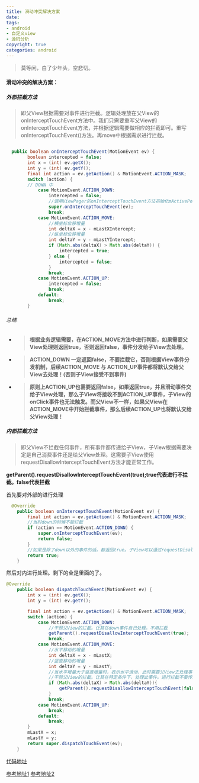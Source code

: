 ```yaml
---
title: 滑动冲突解决方案
date: 
tags: 
- android 
- 自定义view
- 源码分析
copyright: true
categories: android
---
```



<blockquote class="blockquote-center">莫等闲，白了少年头，空悲切。</blockquote>

<!-- more -->

 


#### 滑动冲突的解决方案：
##### 外部拦截方法

> 即父View根据需要对事件进行拦截。逻辑处理放在父View的onInterceptTouchEvent方法中。我们只需要重写父View的onInterceptTouchEvent方法，并根据逻辑需要做相应的拦截即可。重写onInterceptTouchEvent()方法。再move中根据需求进行拦截。


```Java

  public boolean onInterceptTouchEvent(MotionEvent ev) {
        boolean intercepted = false;
        int x = (int) ev.getX();
        int y = (int) ev.getY();
        final int action = ev.getAction() & MotionEvent.ACTION_MASK;
        switch (action) {
        // DOWN 中
            case MotionEvent.ACTION_DOWN:
                intercepted = false;
                //调用ViewPager的onInterceptTouchEvent方法初始化mActivePointerId
                super.onInterceptTouchEvent(ev);
                break;
            case MotionEvent.ACTION_MOVE:
                //横坐标位移增量
                int deltaX = x - mLastXIntercept;
                //纵坐标位移增量
                int deltaY = y - mLastYIntercept;
                if (Math.abs(deltaX) > Math.abs(deltaY)) {
                    intercepted = true;
                } else {
                    intercepted = false;
                }
                break;
            case MotionEvent.ACTION_UP:
                intercepted = false;
                break;
            default:
                break;
        }
```

###### 总结
- > **根据业务逻辑需要，在ACTION_MOVE方法中进行判断，如果需要父View处理则返回true，否则返回false，事件分发给子View去处理。**





- > **ACTION_DOWN 一定返回false，不要拦截它，否则根据View事件分发机制，后续ACTION_MOVE 与 ACTION_UP事件都将默认交给父View去处理！(否则子View接受不到事件)**


- > **原则上ACTION_UP也需要返回false，如果返回true，并且滑动事件交给子View处理，那么子View将接收不到ACTION_UP事件，子View的onClick事件也无法触发。而父View不一样，如果父View在ACTION_MOVE中开始拦截事件，那么后续ACTION_UP也将默认交给父View处理！**









##### 内部拦截方法

> 即父View不拦截任何事件，所有事件都传递给子View，子View根据需要决定是自己消费事件还是给父View处理。这需要子View使用requestDisallowInterceptTouchEvent方法才能正常工作。

**getParent().requestDisallowInterceptTouchEvent(true);true代表进行不拦截。false代表拦截**


首先要对外部的进行处理

```Java
  @Override
    public boolean onInterceptTouchEvent(MotionEvent ev) {
        final int action = ev.getAction() & MotionEvent.ACTION_MASK;
        //当时down的时候不能拦截
        if (action == MotionEvent.ACTION_DOWN) {
            super.onInterceptTouchEvent(ev);
            return false;
        }
        //如果是除了down以外的事件的话。都返回true。子View可以通过requestDisallowInterceptTouchEvent方法干预父View的事件分发过程（ACTION_DOWN事件除外）
        return true;
    }

```
然后对内进行处理。剩下的全是里面的了。
```Java
@Override
    public boolean dispatchTouchEvent(MotionEvent ev) {
        int x = (int) ev.getX();
        int y = (int) ev.getY();

        final int action = ev.getAction() & MotionEvent.ACTION_MASK;
        switch (action) {
            case MotionEvent.ACTION_DOWN:
                //干预父View的拦截。让其在down事件自己处理。不用拦截
                getParent().requestDisallowInterceptTouchEvent(true);
                break;
            case MotionEvent.ACTION_MOVE:
                //水平移动的增量
                int deltaX = x - mLastX;
                //竖直移动的增量
                int deltaY = y - mLastY;
                //当水平增量大于竖直增量时，表示水平滑动，此时需要父View去处理事件
                //干预父View的拦截。让其在特定条件下，处理此事件。进行拦截不要传递到子View啦。
                if (Math.abs(deltaX) > Math.abs(deltaY)){
                    getParent().requestDisallowInterceptTouchEvent(false);
                }
                break;
            case MotionEvent.ACTION_UP:
                break;
            default:
                break;
        }
        mLastX = x;
        mLastY = y;
        return super.dispatchTouchEvent(ev);
    }
```




[代码地址](https://github.com/songjiabin/androidDemo/tree/master/app/src/main/java/com/example/mydemo/event)




[参考地址1](https://www.jianshu.com/p/238d1b753e64)
[参考地址2](https://www.jianshu.com/p/982a83271327)